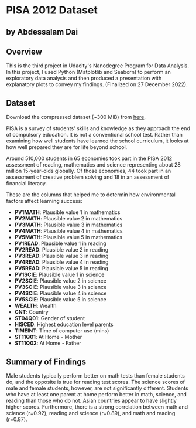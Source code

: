 # PISA 2012 Dataset
## by Abdessalam Dai


## Overview

This is the third project in Udacity's Nanodegree Program for Data Analysis. In this project, I used Python (Matplotlib and Seaborn) to perform an exploratory data analysis and then produced a presentation with explanatory plots to convey my findings. (Finalized on 27 December 2022).

## Dataset

Download the compressed dataset (~300 MiB) from [here](https://s3.amazonaws.com/udacity-hosted-downloads/ud507/pisa2012.csv.zip).

PISA is a survey of students' skills and knowledge as they approach the end of compulsory education. It is not a conventional school test. Rather than examining how well students have learned the school curriculum, it looks at how well prepared they are for life beyond school.

Around 510,000 students in 65 economies took part in the PISA 2012 assessment of reading, mathematics and science representing about 28 million 15-year-olds globally. Of those economies, 44 took part in an assessment of creative problem solving and 18 in an assessment of financial literacy.

These are the columns that helped me to determin how environmental factors affect learning success:

- **PV1MATH**: Plausible value 1 in mathematics
- **PV2MATH**: Plausible value 2 in mathematics
- **PV3MATH**: Plausible value 3 in mathematics
- **PV4MATH**: Plausible value 4 in mathematics
- **PV5MATH**: Plausible value 5 in mathematics
- **PV1READ**: Plausible value 1 in reading
- **PV2READ**: Plausible value 2 in reading
- **PV3READ**: Plausible value 3 in reading
- **PV4READ**: Plausible value 4 in reading
- **PV5READ**: Plausible value 5 in reading
- **PV1SCIE**: Plausible value 1 in science
- **PV2SCIE**: Plausible value 2 in science
- **PV3SCIE**: Plausible value 3 in science
- **PV4SCIE**: Plausible value 4 in science
- **PV5SCIE**: Plausible value 5 in science
- **WEALTH**: Wealth
- **CNT**: Country
- **ST04Q01**: Gender of student
- **HISCED**: Highest education level parents
- **TIMEINT**: Time of computer use (mins)
- **ST11Q01**: At Home - Mother
- **ST11Q02**: At Home - Father


## Summary of Findings

Male students typically perform better on math tests than female students do, and the opposite is true for reading test scores. The science scores of male and female students, however, are not significantly different. Students who have at least one parent at home perform better in math, science, and reading than those who do not. Asian countries appear to have slightly higher scores. Furthermore, there is a strong correlation between math and science (r=0.92), reading and science (r=0.89), and math and reading (r=0.87).
